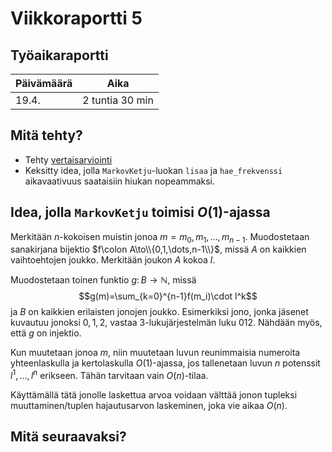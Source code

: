 # Viikkoraportti 5

## Työaikaraportti

|Päivämäärä|Aika|
|----------|----|
|19.4.|2 tuntia 30 min|

## Mitä tehty?

- Tehty [vertaisarviointi](https://github.com/henryblu/signal-processing-project/issues/1)
- Keksitty idea, jolla `MarkovKetju`-luokan `lisaa` ja `hae_frekvenssi` aikavaativuus saataisiin hiukan nopeammaksi.

## Idea, jolla `MarkovKetju` toimisi $O(1)$-ajassa

Merkitään $n$-kokoisen muistin jonoa $m=m_0,m_1,\dots,m_{n-1}$.
Muodostetaan sanakirjana bijektio $f\colon A\to\\{0,1,\dots,n-1\\}$, missä $A$ on kaikkien vaihtoehtojen joukko.
Merkitään joukon $A$ kokoa $l$.

Muodostetaan toinen funktio $g\colon B\to\mathbb{N}$, missä
$$g(m)=\sum_{k=0}^{n-1}f(m_i)\cdot l^k$$
ja $B$ on kaikkien erilaisten jonojen joukko.
Esimerkiksi jono, jonka jäsenet kuvautuu jonoksi $0,1,2$, vastaa 3-lukujärjestelmän luku $012$.
Nähdään myös, että $g$ on injektio.

Kun muutetaan jonoa $m$, niin muutetaan luvun reunimmaisia numeroita yhteenlaskulla ja kertolaskulla $O(1)$-ajassa, jos tallenetaan luvun $n$ potenssit $l^1,\dots,l^n$ erikseen.
Tähän tarvitaan vain $O(n)$-tilaa.

Käyttämällä tätä jonolle laskettua arvoa voidaan välttää jonon tupleksi muuttaminen/tuplen hajautusarvon laskeminen, joka vie aikaa $O(n)$.

## Mitä seuraavaksi?
